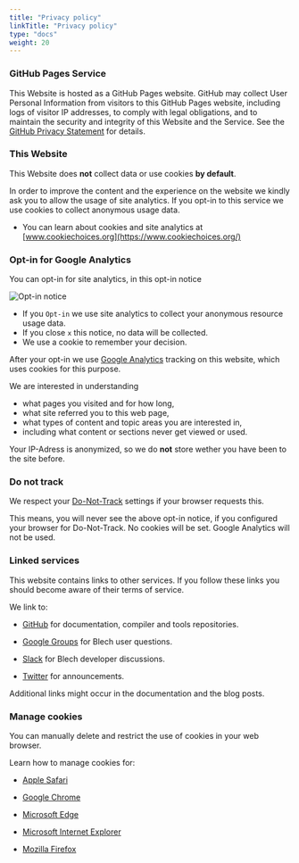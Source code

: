 ```yaml
---
title: "Privacy policy"
linkTitle: "Privacy policy"
type: "docs"
weight: 20
---
```


### GitHub Pages Service

This Website is hosted as a GitHub Pages website. 
GitHub may collect User Personal Information from visitors to this GitHub Pages website, including logs of visitor IP addresses, to comply with legal obligations, and to maintain the security and integrity of this Website and the Service. 
See the [GitHub Privacy Statement](https://help.github.com/en/github/site-policy/github-privacy-statement) for details.


### This Website

This Website does **not** collect data or use cookies **by default**.

In order to improve the content and the experience on the website we kindly ask you to allow the usage of site analytics. If you opt-in to this service we use cookies to collect anonymous usage data.

- You can learn about cookies and site analytics at [www.cookiechoices.org](https://www.cookiechoices.org/)


### Opt-in for Google Analytics

You can opt-in for site analytics, in this opt-in notice

![Opt-in notice](/images/opt-in-notice.png)

- If you `Opt-in` we use site analytics to collect your anonymous resource usage data.
- If you close `x` this notice, no data will be collected.
- We use a cookie to remember your decision.

After your opt-in we use [Google Analytics](https://marketingplatform.google.com/about/analytics/features/) tracking on
this website, which uses cookies for this purpose.

We are interested in understanding
- what pages you visited and for how long, 
- what site referred you to this web page,
- what types of content and topic areas you are interested in, 
- including what content or sections never get viewed or used.

Your IP-Adress is anonymized, so we do **not** store wether you have been to the site before.

### Do not track

We respect your [Do-Not-Track](https://en.wikipedia.org/wiki/Do_Not_Track) settings if your browser requests this.

This means, you will never see the above opt-in notice, if you configured your browser for Do-Not-Track.
No cookies will be set. Google Analytics will not be used.

### Linked services

This website contains links to other services. If you follow these links you should become aware of their terms of service.

We link to:

- [GitHub](https://help.github.com/en/github/site-policy/github-terms-of-service) for documentation, compiler and tools repositories.

- [Google Groups](https://policies.google.com/terms) for Blech user questions.

- [Slack](https://slack.com/terms-of-service) for Blech developer discussions.

- [Twitter](https://twitter.com/tos) for announcements.

Additional links might occur in the documentation and the blog posts.

### Manage cookies

You can manually delete and restrict the use of cookies in your web browser. 

Learn how to manage cookies for:

- [Apple Safari](https://support.apple.com/guide/safari/manage-cookies-and-website-data-sfri11471/mac)

- [Google Chrome](https://support.google.com/chrome/answer/95647?hl=en-GB&p=cpn_cookies)

- [Microsoft Edge](https://support.microsoft.com/help/4027947/microsoft-edge-delete-cookies)

- [Microsoft Internet Explorer](https://support.microsoft.com/help/17442/windows-internet-explorer-delete-manage-cookies)

- [Mozilla Firefox](https://support.mozilla.org/products/firefox/protect-your-privacy/cookies)

